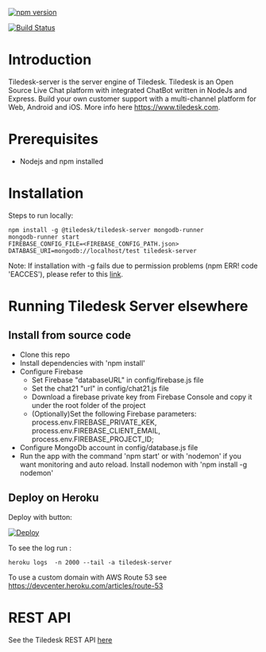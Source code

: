 [![npm version](https://badge.fury.io/js/%40tiledesk%2Ftiledesk-server.svg)](https://badge.fury.io/js/%40tiledesk%2Ftiledesk-server)

[![Build Status](https://travis-ci.org/Tiledesk/tiledesk-server.svg?branch=master)](https://travis-ci.org/Tiledesk/tiledesk-server)

# Introduction

Tiledesk-server is the server engine of Tiledesk. Tiledesk is an Open Source Live Chat platform with integrated ChatBot written in NodeJs and Express. Build your own customer support with a multi-channel platform for Web, Android and iOS. More info here https://www.tiledesk.com.

# Prerequisites

* Nodejs and npm installed 

# Installation

Steps to run locally:
```
npm install -g @tiledesk/tiledesk-server mongodb-runner
mongodb-runner start
FIREBASE_CONFIG_FILE=<FIREBASE_CONFIG_PATH.json> DATABASE_URI=mongodb://localhost/test tiledesk-server  
```

Note: If installation with -g fails due to permission problems (npm ERR! code 'EACCES'), please refer to this [link](https://docs.npmjs.com/getting-started/fixing-npm-permissions).


# Running Tiledesk Server elsewhere

## Install from source code

* Clone this repo
* Install dependencies with 'npm install'
* Configure Firebase
   * Set Firebase "databaseURL" in config/firebase.js file
   * Set the chat21 "url" in config/chat21.js file
   * Download a firebase private key from Firebase Console and copy it under the root folder of the project
   * (Optionally)Set the following Firebase parameters: process.env.FIREBASE_PRIVATE_KEK, process.env.FIREBASE_CLIENT_EMAIL, process.env.FIREBASE_PROJECT_ID;
* Configure MongoDb account in config/database.js file
* Run the app with the command 'npm start' or with 'nodemon' if you want monitoring and auto reload.
Install nodemon with 'npm install -g nodemon'


## Deploy on Heroku

Deploy with button:

[![Deploy](https://www.herokucdn.com/deploy/button.svg)](https://heroku.com/deploy?template=https://github.com/Tiledesk/tiledesk-server)


To see the log run : 

```
heroku logs  -n 2000 --tail -a tiledesk-server
```


To use a custom domain with AWS Route 53 see https://devcenter.heroku.com/articles/route-53


# REST API

See the Tiledesk REST API [here](https://developer.tiledesk.com/apis/api)

